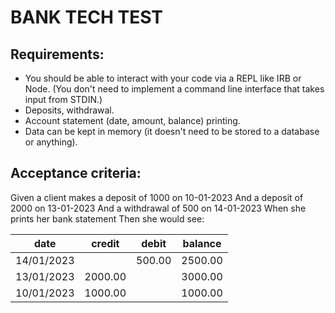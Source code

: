# BANK TECH TEST

## Requirements:


- You should be able to interact with your code via a REPL like IRB or Node. (You don't need to implement a command line interface that takes input from STDIN.)
- Deposits, withdrawal.
- Account statement (date, amount, balance) printing.
- Data can be kept in memory (it doesn't need to be stored to a database or anything).
 

## Acceptance criteria:

Given a client makes a deposit of 1000 on 10-01-2023
And a deposit of 2000 on 13-01-2023
And a withdrawal of 500 on 14-01-2023
When she prints her bank statement
Then she would see:

| date       | credit  | debit  | balance |
| ---------- | ------- | ------ | ------- |
| 14/01/2023 |         | 500.00 | 2500.00 |
| 13/01/2023 | 2000.00 |        | 3000.00 |
| 10/01/2023 | 1000.00 |        | 1000.00 |



